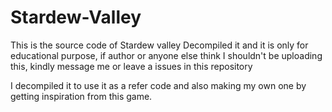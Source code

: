 # Stardew-Valley
This is the source code of Stardew valley
Decompiled it and it is only for educational purpose, if author or anyone else think I shouldn't be uploading this, kindly message me or leave a issues in this repository

I decompiled it to use it as a refer code and also making my own one by getting inspiration from this game.
